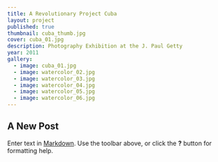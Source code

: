 ```yaml
---
title: A Revolutionary Project Cuba
layout: project
published: true
thumbnail: cuba_thumb.jpg
cover: cuba_01.jpg
description: Photography Exhibition at the J. Paul Getty
year: 2011
gallery: 
  - image: cuba_01.jpg
  - image: watercolor_02.jpg
  - image: watercolor_03.jpg
  - image: watercolor_04.jpg
  - image: watercolor_05.jpg
  - image: watercolor_06.jpg
---
```



## A New Post

Enter text in [Markdown](http://daringfireball.net/projects/markdown/). Use the toolbar above, or click the **?** button for formatting help.
